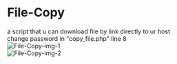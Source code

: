 # File-Copy
a script that u can download file by link directly to ur host <br>
change password in "copy_file.php" line 8 <br>
![File-Copy-img-1](https://github.com/EEEErfan/File-Copy/assets/139115035/1ff09161-9d55-4a1e-9ffb-8f4b1bd800f0)
<br>
![File-Copy-img-2](https://github.com/EEEErfan/File-Copy/assets/139115035/8b0023d7-7acc-4266-8a08-a0421137c0c7)
